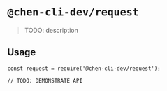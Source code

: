 # `@chen-cli-dev/request`

> TODO: description

## Usage

```
const request = require('@chen-cli-dev/request');

// TODO: DEMONSTRATE API
```
